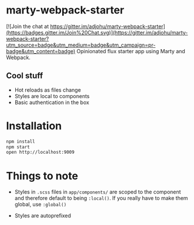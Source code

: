 # marty-webpack-starter

[![Join the chat at https://gitter.im/adjohu/marty-webpack-starter](https://badges.gitter.im/Join%20Chat.svg)](https://gitter.im/adjohu/marty-webpack-starter?utm_source=badge&utm_medium=badge&utm_campaign=pr-badge&utm_content=badge)
Opinionated flux starter app using Marty and Webpack.

## Cool stuff
* Hot reloads as files change
* Styles are local to components
* Basic authentication in the box


# Installation
```sh
npm install
npm start
open http://localhost:9009
```

# Things to note
* Styles in `.scss` files in `app/components/` are scoped to the component and therefore default to being `:local()`. If you really have to make them global, use `:global()`

* Styles are autoprefixed

